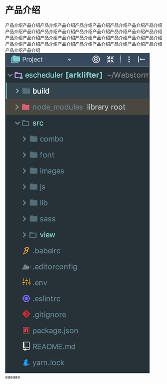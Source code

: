 # 产品介绍

产品介绍产品介绍产品介绍产品介绍产品介绍产品介绍产品介绍产品介绍产品介绍产品介绍产品介绍产品介绍产品介绍产品介绍产品介绍产品介绍产品介绍产品介绍产品介绍产品介绍产品介绍产品介绍产品介绍产品介绍产品介绍产品介绍产品介绍产品介绍产品介绍产品介绍产品介绍产品介绍产品介绍产品介绍产品介绍产品介绍产品介绍产品介绍
![PNG](./images/devp_1.jpg)
aaaaaa
